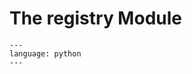 # The registry Module

```{literalinclude} ../../src/python/cms/registry.py
---
language: python
---
```